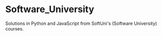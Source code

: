 # Software_University
Solutions in Python and JavaScript from SoftUni's (Software University) courses.
